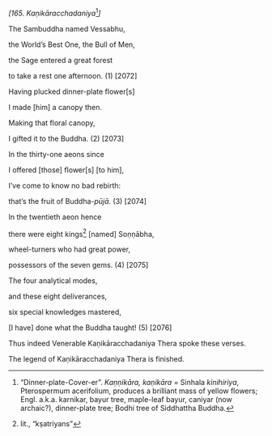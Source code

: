 *\[165. Kaṇikāracchadaniya*[^1]*\]*

The Sambuddha named Vessabhu,

the World’s Best One, the Bull of Men,

the Sage entered a great forest

to take a rest one afternoon. (1) \[2072\]

Having plucked dinner-plate flower\[s\]

I made \[him\] a canopy then.

Making that floral canopy,

I gifted it to the Buddha. (2) \[2073\]

In the thirty-one aeons since

I offered \[those\] flower\[s\] \[to him\],

I’ve come to know no bad rebirth:

that’s the fruit of Buddha-*pūjā.* (3) \[2074\]

In the twentieth aeon hence

there were eight kings[^2] \[named\] Soṇṇābha,

wheel-turners who had great power,

possessors of the seven gems. (4) \[2075\]

The four analytical modes,

and these eight deliverances,

six special knowledges mastered,

\[I have\] done what the Buddha taught! (5) \[2076\]

Thus indeed Venerable Kaṇikāracchadaniya Thera spoke these verses.

The legend of Kaṇikāracchadaniya Thera is finished.

[^1]: “Dinner-plate-Cover-er”. *Kaṇṇikāra, kaṇikāra* = Sinhala
    *kinihiriya*, Pterospermum acerifolium, produces a brilliant mass of
    yellow flowers; Engl. a.k.a. karnikar, bayur tree, maple-leaf bayur,
    caniyar (now archaic?), dinner-plate tree; Bodhi tree of Siddhattha
    Buddha.

[^2]: lit., “kṣatriyans”
